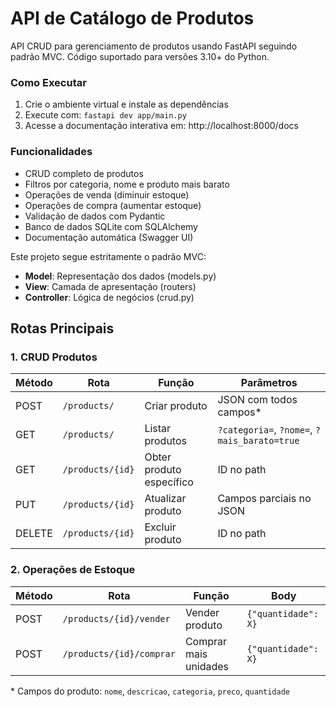 # API de Catálogo de Produtos

API CRUD para gerenciamento de produtos usando FastAPI seguindo padrão MVC.
Código suportado para versões 3.10+ do Python.

### Como Executar
1. Crie o ambiente virtual e instale as dependências
2. Execute com: `fastapi dev app/main.py`
3. Acesse a documentação interativa em: http://localhost:8000/docs

### Funcionalidades
- CRUD completo de produtos
- Filtros por categoria, nome e produto mais barato
- Operações de venda (diminuir estoque)
- Operações de compra (aumentar estoque)
- Validação de dados com Pydantic
- Banco de dados SQLite com SQLAlchemy
- Documentação automática (Swagger UI)

Este projeto segue estritamente o padrão MVC:
- **Model**: Representação dos dados (models.py)
- **View**: Camada de apresentação (routers)
- **Controller**: Lógica de negócios (crud.py)

## Rotas Principais

### 1. CRUD Produtos
| Método | Rota                   | Função                         | Parâmetros                     |
|--------|------------------------|--------------------------------|--------------------------------|
| POST   | `/products/`           | Criar produto                  | JSON com todos campos*         |
| GET    | `/products/`           | Listar produtos                | `?categoria=`, `?nome=`, `?mais_barato=true` |
| GET    | `/products/{id}`       | Obter produto específico       | ID no path                     |
| PUT    | `/products/{id}`       | Atualizar produto              | Campos parciais no JSON        |
| DELETE | `/products/{id}`       | Excluir produto                | ID no path                     |

### 2. Operações de Estoque
| Método | Rota                           | Função                     | Body               |
|--------|--------------------------------|----------------------------|--------------------|
| POST   | `/products/{id}/vender`        | Vender produto             | `{"quantidade": X}`|
| POST   | `/products/{id}/comprar`       | Comprar mais unidades      | `{"quantidade": X}`|

\* Campos do produto: `nome`, `descricao`, `categoria`, `preco`, `quantidade`
